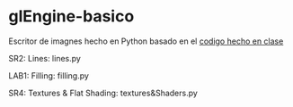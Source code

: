 # glEngine-basico
Escritor de imagnes hecho en Python basado en el [codigo hecho en clase](https://github.com/churly92/Engine3D_2022)

SR2: Lines: lines.py

LAB1: Filling: filling.py

SR4: Textures & Flat Shading: textures&Shaders.py
